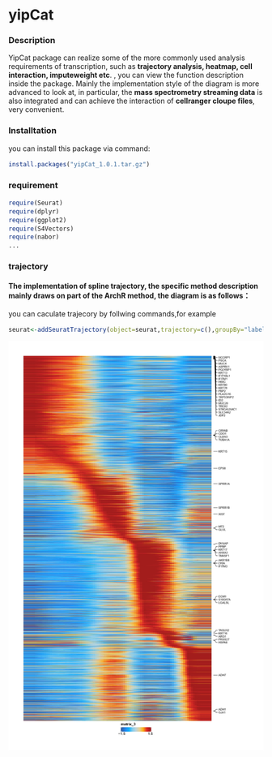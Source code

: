 # yipCat
### Description
YipCat package can realize some of the more commonly used analysis requirements of transcription, such as **trajectory analysis,
heatmap, cell interaction, imputeweight etc**. , you can view the function description inside the package.
Mainly the implementation style of the diagram is more advanced to look at, in particular, the **mass spectrometry streaming data** is also integrated and 
can achieve the interaction of **cellranger cloupe files**, very convenient.

### Installtation
you can install this package via command:
```r
install.packages("yipCat_1.0.1.tar.gz")
```

### requirement
```r
require(Seurat)
require(dplyr)
require(ggplot2)
require(S4Vectors)
require(nabor)
...
```

### trajectory 
#### The implementation of spline trajectory, the specific method description mainly draws on part of the ArchR method, the diagram is as follows：
you can caculate trajecory by follwing commands,for example
```r
seurat<-addSeuratTrajectory(object=seurat,trajectory=c(),groupBy="label_fine",embedding="pca")
```
![trajectory](inst/extdata/testTrajectoyHeatmap_page-0001.jpg)
